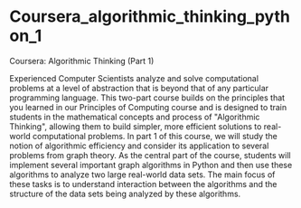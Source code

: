 # Coursera_algorithmic_thinking_python_1
Coursera: Algorithmic Thinking (Part 1)

Experienced Computer Scientists analyze and solve computational problems at a level of abstraction that is beyond that of any particular programming language. This two-part course builds on the principles that you learned in our Principles of Computing course and is designed to train students in the mathematical concepts and process of "Algorithmic Thinking", allowing them to build simpler, more efficient solutions to real-world computational problems. In part 1 of this course, we will study the notion of algorithmic efficiency and consider its application to several problems from graph theory. As the central part of the course, students will implement several important graph algorithms in Python and then use these algorithms to analyze two large real-world data sets. The main focus of these tasks is to understand interaction between the algorithms and the structure of the data sets being analyzed by these algorithms.

